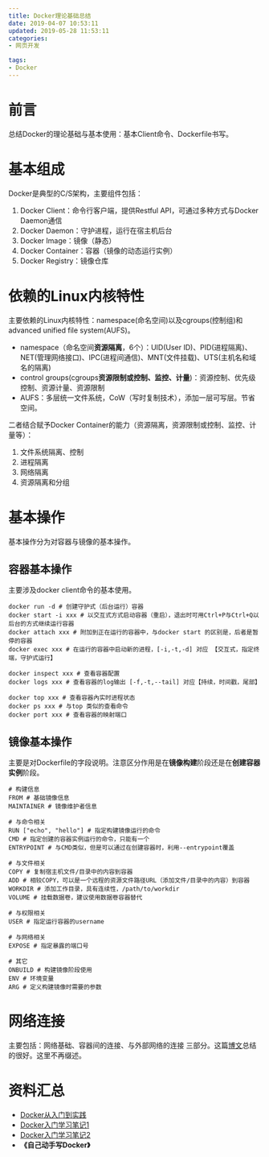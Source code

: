 ```yaml
---
title: Docker理论基础总结
date: 2019-04-07 10:53:11
updated: 2019-05-28 11:53:11
categories:
- 网页开发

tags:
- Docker
---
```

# 前言
总结Docker的理论基础与基本使用：基本Client命令、Dockerfile书写。

<!-- more -->
# 基本组成
Docker是典型的C/S架构，主要组件包括：
1. Docker Client：命令行客户端，提供Restful API，可通过多种方式与Docker Daemon通信
2. Docker Daemon：守护进程，运行在宿主机后台
3. Docker Image：镜像（静态）
4. Docker Container：容器（镜像的动态运行实例）
5. Docker Registry：镜像仓库

# 依赖的Linux内核特性
主要依赖的Linux内核特性：namespace(命名空间)以及cgroups(控制组)和advanced unified file system(AUFS)。
- namespace（命名空间**资源隔离**，6个）：UID(User ID)、PID(进程隔离)、NET(管理网络接口)、IPC(进程间通信)、MNT(文件挂载)、UTS(主机名和域名的隔离)
- control groups(cgroups**资源限制或控制、监控、计量**)：资源控制、优先级控制、资源计量、资源限制
- AUFS：多层统一文件系统，CoW（写时复制技术），添加一层可写层。节省空间。

二者结合赋予Docker Container的能力（资源隔离，资源限制或控制、监控、计量等）：
1. 文件系统隔离、控制
2. 进程隔离
3. 网络隔离
4. 资源隔离和分组

# 基本操作
基本操作分为对容器与镜像的基本操作。

## 容器基本操作
主要涉及docker client命令的基本使用。
```shell
docker run -d # 创建守护式（后台运行）容器
docker start -i xxx # 以交互式方式启动容器（重启），退出时可用Ctrl+P与Ctrl+Q以后台的方式继续运行容器
docker attach xxx # 附加到正在运行的容器中，与docker start 的区别是，后者是暂停的容器
docker exec xxx # 在运行的容器中启动新的进程，[-i,-t,-d] 对应 【交互式，指定终端，守护式运行】

docker inspect xxx # 查看容器配置
docker logs xxx # 查看容器的log输出 [-f,-t,--tail] 对应【持续，时间戳，尾部】

docker top xxx # 查看容器內实时进程状态
docker ps xxx # 与top 类似的查看命令
docker port xxx # 查看容器的映射端口
```

## 镜像基本操作
主要是对Dockerfile的字段说明。注意区分作用是在**镜像构建**阶段还是在**创建容器实例**阶段。
```shell
# 构建信息
FROM # 基础镜像信息
MAINTAINER # 镜像维护者信息

# 与命令相关
RUN ["echo", "hello"] # 指定构建镜像运行的命令
CMD # 指定创建的容器实例运行的命令，只能有一个
ENTRYPOINT # 与CMD类似，但是可以通过在创建容器时，利用--entrypoint覆盖

# 与文件相关
COPY # 复制宿主机文件/目录中的内容到容器
ADD # 相较COPY，可以是一个远程的资源文件路径URL（添加文件/目录中的内容）到容器
WORKDIR # 添加工作目录，具有连续性，/path/to/workdir
VOLUME # 挂载数据卷，建议使用数据卷容器替代

# 与权限相关
USER # 指定运行容器的username

# 与网络相关
EXPOSE # 指定暴露的端口号

# 其它
ONBUILD # 构建镜像阶段使用
ENV # 环境变量
ARG # 定义构建镜像时需要的参数
```

# 网络连接
主要包括：网络基础、容器间的连接、与外部网络的连接 三部分。这篇[博文](https://www.cnblogs.com/Hai--D/p/7017933.html)总结的很好。这里不再缀述。

# 资料汇总
- [Docker从入门到实践](https://www.bilibili.com/video/av42752665)
- [Docker入门学习笔记1](https://cvblogs.cn/2018/07/02/develop/docker_basic_intro/)
- [Docker入门学习笔记2](https://github.com/zhongqin0820/coding-playground/wiki/Docker%E5%85%A5%E9%97%A8%E5%AD%A6%E4%B9%A0)
- **《自己动手写Docker》**